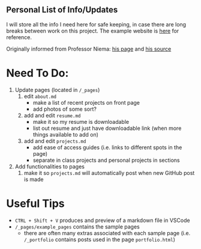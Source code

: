 ## Personal List of Info/Updates
I will store all the info I need here for safe keeping, in case there are long breaks between work on this project.
The example website is [here](https://academicpages.github.io/) for reference.

Originally informed from Professor Niema: [his page](https://niema.net/) and [his source](https://github.com/niemasd/niemasd.github.io)

# Need To Do:
1. Update pages (located in `/_pages`)
    1. edit `about.md`
        - make a list of recent projects on front page
        - add photos of some sort?
    2. add and edit `resume.md`
        - make it so my resume is downloadable
        - list out resume and just have downloadable link (when more things available to add on)
    3. add and edit `projects.md`
        - add ease of access guides (i.e. links to different spots in the page)
        - separate in class projects and personal projects in sections
2. Add functionalities to pages
    1. make it so `projects.md` will automatically post when new GitHub post is made

# Useful Tips
* `CTRL + Shift + V` produces and preview of a markdown file in VSCode
* `/_pages/example_pages` contains the sample pages
    * there are often many extras associated with each sample page (i.e. `/_portfolio` contains posts used in the page `portfolio.html`)